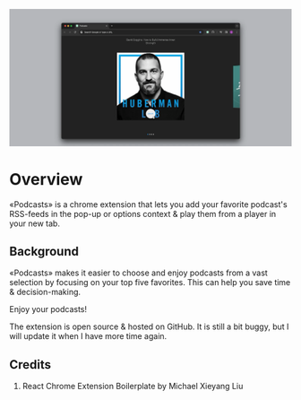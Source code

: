 ![Title](src/assets/img/podcastspreview.png?raw=true "Title")

# Overview

«Podcasts» is a chrome extension that lets you add your favorite podcast's RSS-feeds in the pop-up or options context & play them from a player in your new tab.

## Background

«Podcasts» makes it easier to choose and enjoy podcasts from a vast selection by focusing on your top five favorites. This can help you save time & decision-making.

Enjoy your podcasts!

The extension is open source & hosted on GitHub. It is still a bit buggy, but I will update it when I have more time again.

## Credits

1. React Chrome Extension Boilerplate by Michael Xieyang Liu